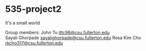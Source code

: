 # 535-project2
It's a small world

Group members:
John Tu jttc98@csu.fullerton.edu  
Sayali Ghorpade sayalighorpade@csu.fullerton.edu
Rosa Kim Cho rkcho317@csu.fullerton.edu  
